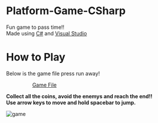# Platform-Game-CSharp

Fun game to pass time!!<br>
Made using <a href="https://docs.microsoft.com/en-us/dotnet/csharp/">C#</a> and <a href="https://visualstudio.microsoft.com/">Visual Studio</a>

# How to Play
Below is the game file press run away!<br>
<p> &nbsp &nbsp  &nbsp &nbsp &nbsp &nbsp &nbsp &nbsp &nbsp <a href="https://github.com/TreeDev03/platform-game-CSharp/blob/Main/Platform%20Dogde%20Game/obj/Debug/Platform%20Dogde%20Game.exe">Game File</a></p>

<p><b> Collect all the coins, avoid the enemys and reach the end!!<br> Use arrow keys to move and hold spacebar to jump.</b> </p>
  
  ![game](https://user-images.githubusercontent.com/92409958/145925672-0184ebef-17ce-44ce-9439-4812e9e54960.png)

